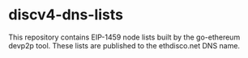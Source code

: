 # discv4-dns-lists
This repository contains EIP-1459 node lists built by the go-ethereum devp2p tool. These lists are published to the ethdisco.net DNS name.
